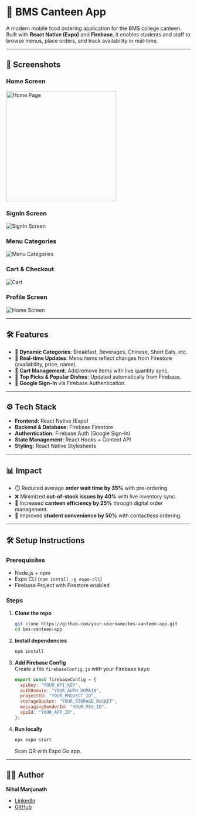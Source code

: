 # 🍴 BMS Canteen App

A modern mobile food ordering application for the BMS college canteen.  
Built with **React Native (Expo)** and **Firebase**, it enables students and staff to browse menus, place orders, and track availability in real-time.

---


## 📸 Screenshots
### Home Screen  
<img src="./screenshots/home.jpeg" alt="Home Page" width="300" height="300"/> 

### SignIn Screen  
![SignIn Screen](./screenshots/signin.jpeg)  

### Menu Categories  
![Menu Categories](./screenshots/menu.jpeg)  

### Cart & Checkout  
![Cart](./screenshots/cart.jpeg) 

### Profile Screen  
![Home Screen](./screenshots/profile.jpeg) 

---

## 🛠️ Features
- 📂 **Dynamic Categories**: Breakfast, Beverages, Chinese, Short Eats, etc.  
- 🔄 **Real-time Updates**: Menu items reflect changes from Firestore (availability, price, name).  
- 🛒 **Cart Management**: Add/remove items with live quantity sync.  
- 🌟 **Top Picks & Popular Dishes**: Updated automatically from Firebase.  
- 🔑 **Google Sign-In** via Firebase Authentication.  

---

## ⚙️ Tech Stack
- **Frontend:** React Native (Expo)  
- **Backend & Database:** Firebase Firestore  
- **Authentication:** Firebase Auth (Google Sign-In)  
- **State Management:** React Hooks + Context API  
- **Styling:** React Native Stylesheets  

---

## 📊 Impact
- ⏱️ Reduced average **order wait time by 35%** with pre-ordering.  
- ❌ Minimized **out-of-stock issues by 40%** with live inventory sync.  
- 💸 Increased **canteen efficiency by 25%** through digital order management.  
- 🙌 Improved **student convenience by 50%** with contactless ordering.  

---

## 🛠️ Setup Instructions

### Prerequisites
- Node.js + npm  
- Expo CLI (`npm install -g expo-cli`)  
- Firebase Project with Firestore enabled  

### Steps
1. **Clone the repo**
   ```bash
   git clone https://github.com/your-username/bms-canteen-app.git
   cd bms-canteen-app
   ```

2. **Install dependencies**
   ```bash
   npm install
   ```

3. **Add Firebase Config**  
   Create a file `firebaseConfig.js` with your Firebase keys:
   ```js
   export const firebaseConfig = {
     apiKey: "YOUR_API_KEY",
     authDomain: "YOUR_AUTH_DOMAIN",
     projectId: "YOUR_PROJECT_ID",
     storageBucket: "YOUR_STORAGE_BUCKET",
     messagingSenderId: "YOUR_MSG_ID",
     appId: "YOUR_APP_ID",
   };
   ```

4. **Run locally**
   ```bash
   npx expo start
   ```
   Scan QR with Expo Go app.

---

## 👨‍💻 Author
**Nihal Manjunath**  
- [LinkedIn](https://www.linkedin.com/in/your-profile)  
- [GitHub](https://github.com/nihal-25)  


